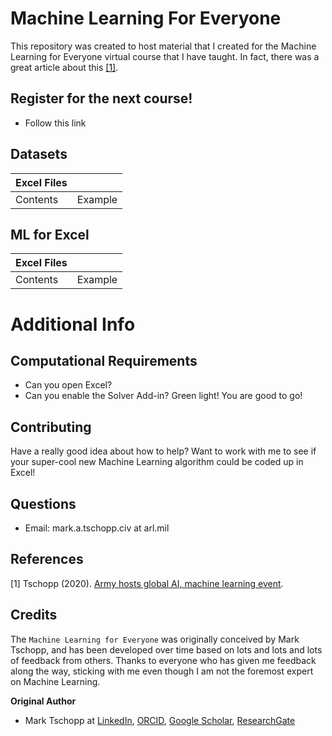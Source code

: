 # Machine Learning For Everyone

This repository was created to host material that I created for the Machine Learning for Everyone virtual course that I have taught. In fact, there was a great article about this [[1]](#1).

## Register for the next course!
- Follow this link

## Datasets
| Excel Files |    |
| ----------- | ----------- |
| Contents | Example |

## ML for Excel
| Excel Files |    |
| ----------- | ----------- |
| Contents | Example |


# Additional Info
## Computational Requirements
- Can you open Excel?
- Can you enable the Solver Add-in?
Green light! You are good to go!

## Contributing
Have a really good idea about how to help?  Want to work with me to see if your super-cool new Machine Learning algorithm could be coded up in Excel!  

## Questions
- Email: mark.a.tschopp.civ at arl.mil

## References
<a id="1">[1]</a>
Tschopp (2020).
[Army hosts global AI, machine learning event](https://www.army.mil/article/246398/army_hosts_global_ai_machine_learning_event).

## Credits

The ``Machine Learning for Everyone`` was originally conceived by Mark Tschopp, and has been developed over time based on lots and lots and lots of feedback from others. 
Thanks to everyone who has given me feedback along the way, sticking with me even though I am not the foremost expert on Machine Learning.

**Original Author**
- Mark Tschopp at [LinkedIn](https://www.linkedin.com/in/mark-tschopp/), [ORCID](https://orcid.org/0000-0001-8471-5035), [Google Scholar](https://scholar.google.com/citations?user=dg2m2WsAAAAJ&hl=en), [ResearchGate](https://www.researchgate.net/profile/Mark-Tschopp)

